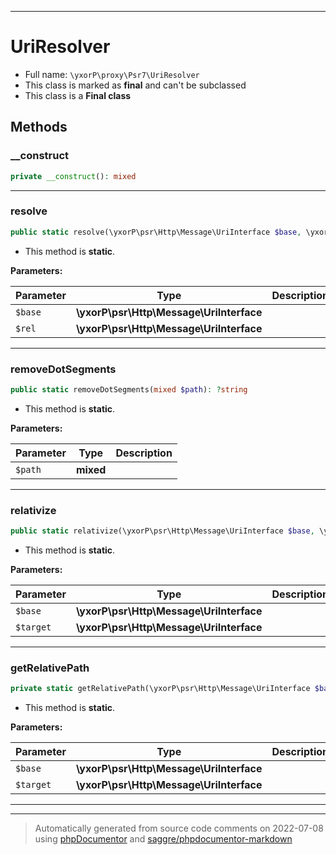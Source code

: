 ***

# UriResolver





* Full name: `\yxorP\proxy\Psr7\UriResolver`
* This class is marked as **final** and can't be subclassed
* This class is a **Final class**




## Methods


### __construct



```php
private __construct(): mixed
```











***

### resolve



```php
public static resolve(\yxorP\psr\Http\Message\UriInterface $base, \yxorP\psr\Http\Message\UriInterface $rel): \yxorP\psr\Http\Message\UriInterface|\yxorP\proxy\Psr7\Uri
```



* This method is **static**.




**Parameters:**

| Parameter | Type | Description |
|-----------|------|-------------|
| `$base` | **\yxorP\psr\Http\Message\UriInterface** |  |
| `$rel` | **\yxorP\psr\Http\Message\UriInterface** |  |




***

### removeDotSegments



```php
public static removeDotSegments(mixed $path): ?string
```



* This method is **static**.




**Parameters:**

| Parameter | Type | Description |
|-----------|------|-------------|
| `$path` | **mixed** |  |




***

### relativize



```php
public static relativize(\yxorP\psr\Http\Message\UriInterface $base, \yxorP\psr\Http\Message\UriInterface $target): \yxorP\psr\Http\Message\UriInterface
```



* This method is **static**.




**Parameters:**

| Parameter | Type | Description |
|-----------|------|-------------|
| `$base` | **\yxorP\psr\Http\Message\UriInterface** |  |
| `$target` | **\yxorP\psr\Http\Message\UriInterface** |  |




***

### getRelativePath



```php
private static getRelativePath(\yxorP\psr\Http\Message\UriInterface $base, \yxorP\psr\Http\Message\UriInterface $target): string
```



* This method is **static**.




**Parameters:**

| Parameter | Type | Description |
|-----------|------|-------------|
| `$base` | **\yxorP\psr\Http\Message\UriInterface** |  |
| `$target` | **\yxorP\psr\Http\Message\UriInterface** |  |




***


***
> Automatically generated from source code comments on 2022-07-08 using [phpDocumentor](http://www.phpdoc.org/) and [saggre/phpdocumentor-markdown](https://github.com/Saggre/phpDocumentor-markdown)
